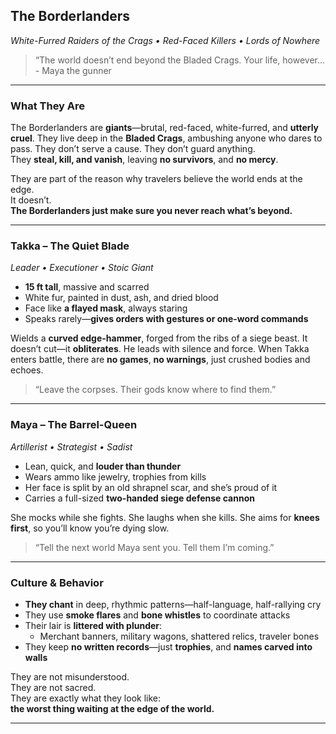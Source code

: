## The Borderlanders  

*White-Furred Raiders of the Crags • Red-Faced Killers • Lords of Nowhere*

> “The world doesn’t end beyond the Bladed Crags. Your life, however... - Maya the gunner

---

### What They Are

The Borderlanders are **giants**—brutal, red-faced, white-furred, and **utterly cruel**. They live deep in the **Bladed Crags**, ambushing anyone who dares to pass. They don’t serve a cause. They don’t guard anything.  
They **steal, kill, and vanish**, leaving **no survivors**, and **no mercy**.

They are part of the reason why travelers believe the world ends at the edge.  
It doesn’t.  
**The Borderlanders just make sure you never reach what’s beyond.**

---

### Takka – The Quiet Blade  

*Leader • Executioner • Stoic Giant*

- **15 ft tall**, massive and scarred  
- White fur, painted in dust, ash, and dried blood  
- Face like **a flayed mask**, always staring  
- Speaks rarely—**gives orders with gestures or one-word commands**

Wields a **curved edge-hammer**, forged from the ribs of a siege beast. It doesn’t cut—it **obliterates**. He leads with silence and force. When Takka enters battle, there are **no games**, **no warnings**, just crushed bodies and echoes.

> “Leave the corpses. Their gods know where to find them.”

---

### Maya – The Barrel-Queen  

*Artillerist • Strategist • Sadist*

- Lean, quick, and **louder than thunder**  
- Wears ammo like jewelry, trophies from kills  
- Her face is split by an old shrapnel scar, and she’s proud of it  
- Carries a full-sized **two-handed siege defense cannon**  

She mocks while she fights. She laughs when she kills. She aims for **knees first**, so you’ll know you’re dying slow.

> “Tell the next world Maya sent you. Tell them I’m coming.”

---

### Culture & Behavior

- **They chant** in deep, rhythmic patterns—half-language, half-rallying cry  
- They use **smoke flares** and **bone whistles** to coordinate attacks  
- Their lair is **littered with plunder**:  
  - Merchant banners, military wagons, shattered relics, traveler bones  
- They keep **no written records**—just **trophies**, and **names carved into walls**

They are not misunderstood.  
They are not sacred.  
They are exactly what they look like:  
**the worst thing waiting at the edge of the world.**

---
